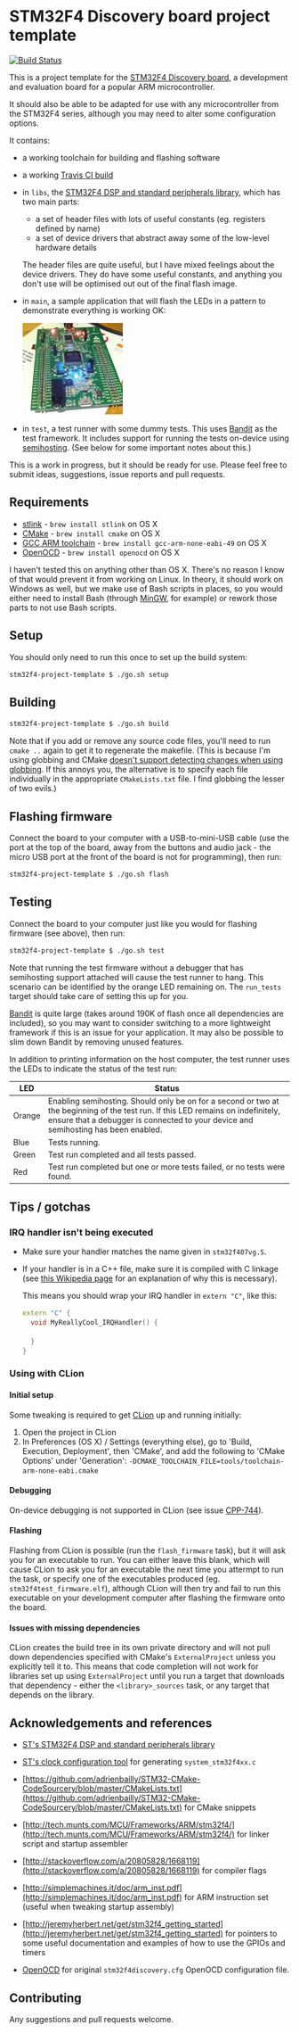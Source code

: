 # STM32F4 Discovery board project template

[![Build Status](https://travis-ci.org/charleskorn/stm32f4-project-template.svg?branch=master)](https://travis-ci.org/charleskorn/stm32f4-project-template)

This is a project template for the [STM32F4 Discovery board](http://www.st.com/web/catalog/tools/FM116/SC959/SS1532/PF252419),
a development and evaluation board for a popular ARM microcontroller.

It should also be able to be adapted for use with any microcontroller from the STM32F4 series, although you may need to alter some configuration options.

It contains:

* a working toolchain for building and flashing software

* a working [Travis CI build](https://travis-ci.org/charleskorn/stm32f4-project-template)

* in `libs`, the [STM32F4 DSP and standard peripherals library](http://www2.st.com/content/st_com/en/products/embedded-software/mcus-embedded-software/stm32-embedded-software/stm32-standard-peripheral-libraries/stsw-stm32065.html),
  which has two main parts:

  * a set of header files with lots of useful constants (eg. registers defined by name)
  * a set of device drivers that abstract away some of the low-level hardware details

  The header files are quite useful, but I have mixed feelings about the device drivers. They do have some useful constants, and anything you don't use will be
  optimised out out of the final flash image.

* in `main`, a sample application that will flash the LEDs in a pattern to demonstrate everything is working OK:

  ![Flashing LEDs](doc/flashing-leds.gif)

* in `test`, a test runner with some dummy tests. This uses [Bandit](http://banditcpp.org/) as the test framework.
  It includes support for running the tests on-device using [semihosting](http://www.wolinlabs.com/blog/stm32f4.semihosting.html).
  (See below for some important notes about this.)

This is a work in progress, but it should be ready for use. Please feel free to submit ideas, suggestions, issue reports and pull requests.

## Requirements

* [stlink](https://github.com/texane/stlink) - `brew install stlink` on OS X
* [CMake](http://cmake.org) - `brew install cmake` on OS X
* [GCC ARM toolchain](https://launchpad.net/gcc-arm-embdded) - `brew install gcc-arm-none-eabi-49` on OS X
* [OpenOCD](http://openocd.org/) - `brew install openocd` on OS X

I haven't tested this on anything other than OS X. There's no reason I know of that would prevent it from working on Linux.
In theory, it should work on Windows as well, but we make use of Bash scripts in places, so you would either need to install
Bash (through [MinGW](http://www.mingw.org/), for example) or rework those parts to not use Bash scripts.

## Setup
You should only need to run this once to set up the build system:

```bash
stm32f4-project-template $ ./go.sh setup
```

## Building

```bash
stm32f4-project-template $ ./go.sh build
```

Note that if you add or remove any source code files, you'll need to run `cmake ..` again to get it to regenerate the makefile.
(This is because I'm using globbing and CMake [doesn't support detecting changes when using globbing](https://cmake.org/cmake/help/v3.3/command/file.html?highlight=We+do+not+recommend+using+GLOB).
If this annoys you, the alternative is to specify each file individually in the appropriate `CMakeLists.txt` file. I find globbing the lesser of two evils.)

## Flashing firmware
Connect the board to your computer with a USB-to-mini-USB cable (use the port at the top of the board, away from the buttons and audio jack -
the micro USB port at the front of the board is not for programming), then run:

```bash
stm32f4-project-template $ ./go.sh flash
```

## Testing
Connect the board to your computer just like you would for flashing firmware (see above), then run:

```bash
stm32f4-project-template $ ./go.sh test
```

Note that running the test firmware without a debugger that has semihosting support attached will cause the test
runner to hang. This scenario can be identified by the orange LED remaining on. The `run_tests` target should take
care of setting this up for you.

[Bandit](http://banditcpp.org/) is quite large (takes around 190K of flash once all dependencies are included),
so you may want to consider switching to a more lightweight framework if this is an issue for your application.
It may also be possible to slim down Bandit by removing unused features.

In addition to printing information on the host computer, the test runner uses the LEDs to indicate the status of the
test run:

| LED    | Status |
| ------ | ------ |
| Orange | Enabling semihosting. Should only be on for a second or two at the beginning of the test run. If this LED remains on indefinitely, ensure that a debugger is connected to your device and semihosting has been enabled. |
| Blue   | Tests running. |
| Green  | Test run completed and all tests passed. |
| Red    | Test run completed but one or more tests failed, or no tests were found. |

## Tips / gotchas

### IRQ handler isn't being executed

* Make sure your handler matches the name given in `stm32f407vg.S`.

* If your handler is in a C++ file, make sure it is compiled with C linkage (see [this Wikipedia page](https://en.wikipedia.org/wiki/Compatibility_of_C_and_C%2B%2B#Linking_C_and_C.2B.2B_code) for an explanation of why this is necessary).

  This means you should wrap your IRQ handler in `extern "C"`, like this:

  ```cpp
  extern "C" {
    void MyReallyCool_IRQHandler() {

    }
  }
  ```

### Using with CLion

#### Initial setup

Some tweaking is required to get [CLion](jetbrains.com/clion) up and running initially:

1. Open the project in CLion
2. In Preferences (OS X) / Settings (everything else), go to 'Build, Execution, Deployment', then 'CMake', and add the following
  to 'CMake Options' under 'Generation': `-DCMAKE_TOOLCHAIN_FILE=tools/toolchain-arm-none-eabi.cmake`

#### Debugging

On-device debugging is not supported in CLion (see issue [CPP-744](https://youtrack.jetbrains.com/issue/CPP-744)).

#### Flashing

Flashing from CLion is possible (run the `flash_firmware` task), but it will ask you for an executable to run.
You can either leave this blank, which will cause CLion to ask you for an executable the next time you attermpt to run
the task, or specify one of the executables produced (eg. `stm32f4test_firmware.elf`), although CLion will then try and
fail to run this executable on your development computer after flashing the firmware onto the board.

#### Issues with missing dependencies

CLion creates the build tree in its own private directory and will not pull down dependencies specified with CMake's
`ExternalProject` unless you explicitly tell it to. This means that code completion will not work for libraries set up
using `ExternalProject` until you run a target that downloads that dependency - either the `<library>_sources` task,
or any target that depends on the library.

## Acknowledgements and references

* [ST's STM32F4 DSP and standard peripherals library](http://www2.st.com/content/st_com/en/products/embedded-software/mcus-embedded-software/stm32-embedded-software/stm32-standard-peripheral-libraries/stsw-stm32065.html)

* [ST's clock configuration tool](http://www2.st.com/content/st_com/en/products/development-tools/software-development-tools/stm32-software-development-tools/stm32-configurators-and-code-generators/stsw-stm32091.html)
  for generating `system_stm32f4xx.c`

* [https://github.com/adrienbailly/STM32-CMake-CodeSourcery/blob/master/CMakeLists.txt](https://github.com/adrienbailly/STM32-CMake-CodeSourcery/blob/master/CMakeLists.txt) for CMake snippets

* [http://tech.munts.com/MCU/Frameworks/ARM/stm32f4/](http://tech.munts.com/MCU/Frameworks/ARM/stm32f4/) for linker script and startup assembler

* [http://stackoverflow.com/a/20805828/1668119](http://stackoverflow.com/a/20805828/1668119) for compiler flags

* [http://simplemachines.it/doc/arm_inst.pdf](http://simplemachines.it/doc/arm_inst.pdf) for ARM instruction set (useful when tweaking startup assembly)

* [http://jeremyherbert.net/get/stm32f4_getting_started](http://jeremyherbert.net/get/stm32f4_getting_started) for pointers to some useful documentation and examples of how to use the GPIOs and timers

* [OpenOCD](http://openocd.org/) for original `stm32f4discovery.cfg` OpenOCD configuration file.

## Contributing

Any suggestions and pull requests welcome.
